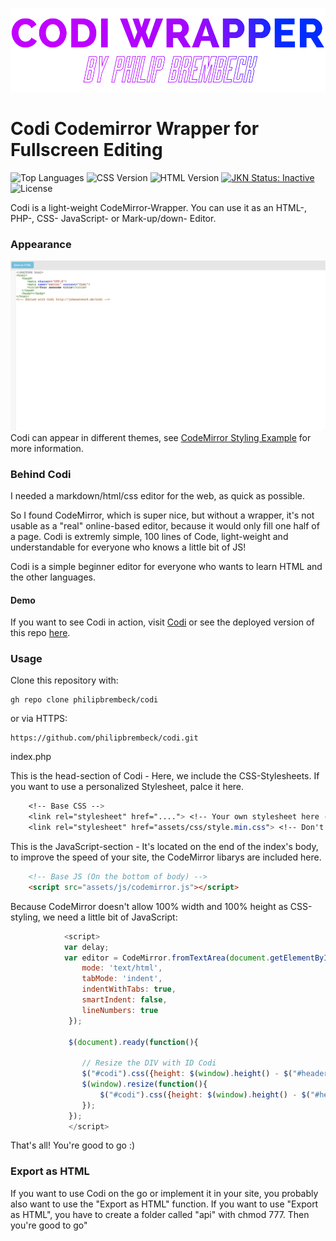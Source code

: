 ![Codi Logo](logo.svg)

# Codi Codemirror Wrapper for Fullscreen Editing 
![Top Languages](https://img.shields.io/github/languages/top/philipbrembeck/codi?style=flat-square)
![CSS Version](https://img.shields.io/badge/CSS-v3-blue?style=flat-square)
![HTML Version](https://img.shields.io/badge/HTML-v5-red?style=flat-square)
<a href="https://jokenetwork.de/badges"><img alt="JKN Status: Inactive" src="https://jokenetwork.de/assets/img/gitstatus/inactive.svg"></a>
![License](https://img.shields.io/github/license/philipbrembeck/codi?style=flat-square)


Codi is a light-weight CodeMirror-Wrapper.
You can use it as an HTML-, PHP-, CSS- JavaScript- or Mark-up/down- Editor. 

### Appearance
![Codi Screenshot](hero.png)
Codi can appear in different themes, see [CodeMirror Styling Example](https://codemirror.net/6/examples/styling/) for more information.

### Behind Codi
I needed a markdown/html/css editor for the web, as quick as possible.

So I found CodeMirror, which is super nice, but without a wrapper, it's not usable as a "real" online-based editor, because it would only fill one half of a page.
Codi is extremly simple, 100 lines of Code, light-weight and understandable for everyone who knows a little bit of JS!

Codi is a simple beginner editor for everyone who wants to learn HTML and the other languages.

#### Demo
If you want to see Codi in action, visit [Codi](https://jokenetwork.de/codi/) or see the deployed version of this repo [here](https://home-5003805596.app-ionos.space/).

### Usage

Clone this repository with:

    gh repo clone philipbrembeck/codi

or via HTTPS:

    https://github.com/philipbrembeck/codi.git
    
index.php

This is the head-section of Codi - Here, we include the CSS-Stylesheets. If you want to use a personalized Stylesheet, palce it here.
```css
    <!-- Base CSS --> 
    <link rel="stylesheet" href="...."> <!-- Your own stylesheet here -->
    <link rel="stylesheet" href="assets/css/style.min.css"> <!-- Don't delete this! CodeMirror and Bootstrap included! -->
```
  
This is the JavaScript-section -  It's located on the end of the index's body, to improve the speed of your site, the CodeMirror libarys are included here.
```html
    <!-- Base JS (On the bottom of body) -->
    <script src="assets/js/codemirror.js"></script>
```

Because CodeMirror doesn't allow 100% width and 100% height as CSS-styling, we need a little bit of JavaScript:
```javascript
            <script>
    		var delay; 
			var editor = CodeMirror.fromTextArea(document.getElementById('code'), {
				mode: 'text/html',
				tabMode: 'indent',
				indentWithTabs: true,
				smartIndent: false,
				lineNumbers: true
			 });
			
			 $(document).ready(function(){
			
				// Resize the DIV with ID Codi
				$("#codi").css({height: $(window).height() - $("#header").height() - 1});
				$(window).resize(function(){
					$("#codi").css({height: $(window).height() - $("#header").height() - 1});
				});
			 });
		     </script>
```

That's all! You're good to go :)


### Export as HTML
If you want to use Codi on the go or implement it in your site, you probably also want to use the "Export as HTML" function.
If you want to use "Export as HTML", you have to create a folder called "api" with chmod 777. Then you're good to go"

